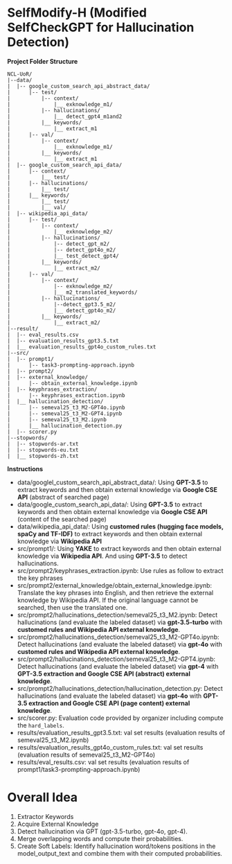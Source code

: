 # **SelfModify-H** (Modified SelfCheckGPT for Hallucination Detection)

**Project Folder Structure**

```
NCL-UoR/
|--data/
|  |-- google_custom_search_api_abstract_data/
|      |-- test/
|          |-- context/
|              |__ exknowledge_m1/
|          |-- hallucinations/
|              |__ detect_gpt4_m1and2
|          |__ keywords/
|              |__ extract_m1
|      |-- val/
|          |-- context/
|              |__ exknowledge_m1/
|          |__ keywords/
|              |__ extract_m1
|  |-- google_custom_search_api_data/
|      |-- context/
|          |__ test/
|      |-- hallucinations/
|          |__ test/
|      |__ keywords/
|          |__ test/
|          |__ val/
|  |-- wikipedia_api_data/
|      |-- test/
|          |-- context/
|              |__ exknowledge_m2/
|          |-- hallucinations/
|              |-- detect_gpt_m2/
|              |-- detect_gpt4o_m2/
|              |__ test_detect_gpt4/
|          |__ keywords/
|              |__ extract_m2/
|      |-- val/
|          |-- context/
|              |-- exknowledge_m2/
|              |__ m2_translated_keywords/
|          |-- hallucinations/
|              |--detect_gpt3.5_m2/
|              |__ detect_gpt4o_m2/
|          |__ keywords/
|              |__ extract_m2/
|--result/
|  |-- eval_results.csv
|  |-- evaluation_results_gpt3.5.txt
|  |__ evaluation_results_gpt4o_custom_rules.txt
|--src/
|  |-- prompt1/
|      |-- task3-prompting-approach.ipynb
|  |-- prompt2/
|  |-- external_knowledge/
|      |-- obtain_external_knowledge.ipynb
|  |-- keyphrases_extraction/
|      |-- keyphrases_extraction.ipynb
|  |__ hallucination_detection/
|      |-- semeval25_t3_M2-GPT4o.ipynb
|      |-- semeval25_t3_M2-GPT4.ipynb
|      |-- semeval25_t3_M2.ipynb
|      |__ hallucination_detection.py
|  |-- scorer.py
|--stopwords/
|  |-- stopwords-ar.txt
|  |-- stopwords-eu.txt
|  |__ stopwords-zh.txt
```

**Instructions**

* data/googlel_custom_search_api_abstract_data/: Using **GPT-3.5** to extract keywords and then obtain external knowledge via **Google CSE API** (abstract of searched page)
* data/google_custom_search_api_data/: Using **GPT-3.5** to extract keywords and then obtain external knowledge via **Google CSE API** (content of the searched page)
* data/wikipedia_api_data/: Using **customed rules (hugging face models, spaCy and TF-IDF)** to extract keywords and then obtain external knowledge via **Wikipedia API**
* src/prompt1/: Using **YAKE** to extract keywords and then obtain external knowledge via **Wikipedia API**. And using **GPT-3.5** to detect hallucinations.
* src/prompt2/keyphrases_extraction.ipynb: Use rules as follow to extract the key phrases
* src/prompt2/external_knowledge/obtain_external_knowledge.ipynb: Translate the key phrases into English, and then retrieve the external knowledge by Wikipedia API. If the original language cannot be searched, then use the translated one.
* src/prompt2/hallucinations_detection/semeval25_t3_M2.ipynb: Detect hallucinations (and evaluate the labeled dataset) via **gpt-3.5-turbo** with **customed rules and Wikipedia API external knowledge**.
* src/prompt2/hallucinations_detection/semeval25_t3_M2-GPT4o.ipynb: Detect hallucinations (and evaluate the labeled dataset) via **gpt-4o** with **customed rules and Wikipedia API external knowledge**.
* src/prompt2/hallucinations_detection/semeval25_t3_M2-GPT4.ipynb: Detect hallucinations (and evaluate the labeled dataset) via **gpt-4** with **GPT-3.5 extraction and Google CSE API (abstract) external knowledge**.
* src/prompt2/hallucinations_detection/hallucination_detection.py:  Detect hallucinations (and evaluate the labeled dataset) via **gpt-4o** with **GPT-3.5 extraction and Google CSE API (page content) external knowledge**.
* src/scorer.py: Evaluation code provided by organizer including compute the `hard_labels`.
* results/evaluation_results_gpt3.5.txt: val set results (evaluation results of semeval25_t3_M2.ipynb)
* results/evaluation_results_gpt4o_custom_rules.txt: val set results (evaluation results of semeval25_t3_M2-GPT4o)
* results/eval_results.csv: val set results (evaluation results of prompt1/task3-prompting-approach.ipynb)



# Overall Idea

1. Extractor Keywords
2. Acquire External Knowledge
3. Detect hallucination via GPT (gpt-3.5-turbo, gpt-4o, gpt-4).
4. Merge overlapping words and compute their probabilities.
5. Create Soft Labels: Identify hallucination word/tokens positions in the model_output_text and combine them with their computed probabilities.